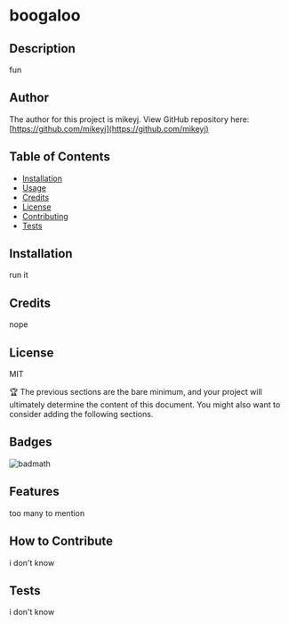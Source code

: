 # boogaloo

  ## Description
  
  fun
  
  ## Author
  
  The author for this project is mikeyj. View GitHub repository here: [https://github.com/mikeyj](https://github.com/mikeyj)
  
  ## Table of Contents
  
  - [Installation](#installation)
  - [Usage](#usage)
  - [Credits](#credits)
  - [License](#license)
  - [Contributing](#contributing)
  - [Tests](#tests)
  
  ## Installation
  
  run it
  
  ## Credits
  
  nope
  
  ## License
  
  MIT
  
  🏆 The previous sections are the bare minimum, and your project will ultimately determine the content of this document. You might also want to consider adding the following sections.
  
  ## Badges
  
  ![badmath](https://img.shields.io/github/languages/top/lernantino/badmath)
  
  
  ## Features
  
  too many to mention
  
  ## How to Contribute
  
  i don't know
  
  ## Tests
  
  i don't know

